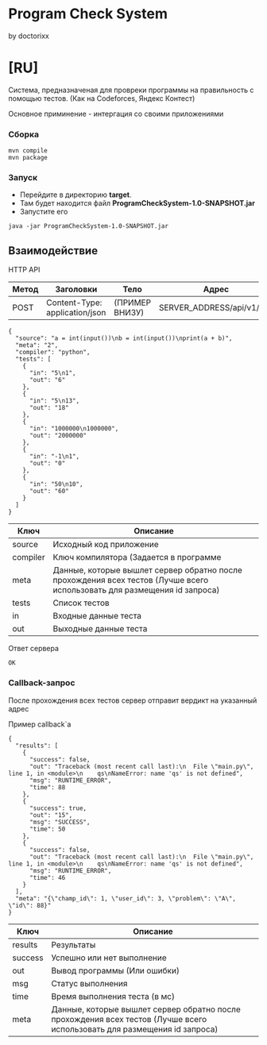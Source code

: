 # Program Check System

by doctorixx

# [RU]

Система, предназначеная для провреки программы на правильность с помощью тестов. (Как на Codeforces, Яндекс Контест)

Основное приминение - интергация со своими приложениями

### Сборка

```
mvn compile
mvn package
```

### Запуск

* Перейдите в директорию **target**.
* Там будет находится файл **ProgramCheckSystem-1.0-SNAPSHOT.jar**
* Запустите его

```
java -jar ProgramCheckSystem-1.0-SNAPSHOT.jar
```

## Взаимодействие

HTTP API

| Метод | Заголовки                      | Тело           | Адрес                      |
|-------|--------------------------------|----------------|----------------------------|
| POST  | Content-Type: application/json | (ПРИМЕР ВНИЗУ) | SERVER_ADDRESS/api/v1/test |

```
{
  "source": "a = int(input())\nb = int(input())\nprint(a + b)",
  "meta": "2",
  "compiler": "python",
  "tests": [
    {
      "in": "5\n1",
      "out": "6"
    },
    {
      "in": "5\n13",
      "out": "18"
    },
    {
      "in": "1000000\n1000000",
      "out": "2000000"
    },
    {
      "in": "-1\n1",
      "out": "0"
    },
    {
      "in": "50\n10",
      "out": "60"
    }
  ]
}
```

| Ключ     | Описание                                                                                                                 |
|----------|--------------------------------------------------------------------------------------------------------------------------|
| source   | Исходный код приложение                                                                                                  |
| compiler | Ключ компилятора (Задается в программе                                                                                   |
| meta     | Данные, которые вышлет сервер обратно после прохождения всех тестов (Лучше всего использовать для размещения id запроса) |
| tests    | Список тестов                                                                                                            |
| in       | Входные данные теста                                                                                                     |
| out      | Выходные данные теста                                                                                                    |

Ответ сервера

```
OK
```

### Callback-запрос
После прохождения всех тестов сервер отправит вердикт на указанный адрес

Пример callback`а
```
{
  "results": [
    {
      "success": false,
      "out": "Traceback (most recent call last):\n  File \"main.py\", line 1, in <module>\n    qs\nNameError: name 'qs' is not defined",
      "msg": "RUNTIME_ERROR",
      "time": 88
    },
    {
      "success": true,
      "out": "15",
      "msg": "SUCCESS",
      "time": 50
    },
    {
      "success": false,
      "out": "Traceback (most recent call last):\n  File \"main.py\", line 1, in <module>\n    qs\nNameError: name 'qs' is not defined",
      "msg": "RUNTIME_ERROR",
      "time": 46
    }
  ],
  "meta": "{\"champ_id\": 1, \"user_id\": 3, \"problem\": \"A\", \"id\": 88}"
}
```

| Ключ    | Описание                                                                                                                 |
|---------|--------------------------------------------------------------------------------------------------------------------------|
| results | Результаты                                                                                                               |
| success | Успешно или нет выполнение                                                                                               |
| out     | Вывод программы (Или ошибки)                                                                                             |
| msg     | Статус выполнения                                                                                                        |
| time    | Время выполнения теста (в мс)                                                                                            |
| meta    | Данные, которые вышлет сервер обратно после прохождения всех тестов (Лучше всего использовать для размещения id запроса) |


